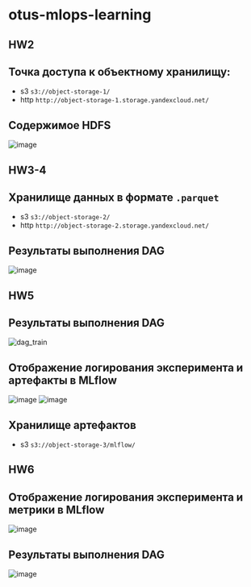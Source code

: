 
# otus-mlops-learning

## HW2
## Точка доступа к объектному хранилищу: 
- s3 `s3://object-storage-1/`
- http `http://object-storage-1.storage.yandexcloud.net/`
## Содержимое HDFS
![image](https://github.com/D-linguist/otus-mlops-learning/assets/63328900/40d2a2c2-dc6a-498f-a1d6-e15dd2b903b4)


## HW3-4
## Хранилище данных в формате `.parquet`
- s3 `s3://object-storage-2/`
- http `http://object-storage-2.storage.yandexcloud.net/`

## Результаты выполнения DAG
![image](https://github.com/D-linguist/otus-mlops-learning/assets/63328900/afac420f-e81f-438d-ba96-5e0fc6974fa4)


## HW5
## Результаты выполнения DAG
![dag_train](https://github.com/D-linguist/otus-mlops-learning/assets/63328900/be0a9a44-96b7-4fe9-a645-a07940652275)

## Отображение логирования эксперимента и артефакты в MLflow
![image](https://github.com/D-linguist/otus-mlops-learning/assets/63328900/193f9cf0-5731-490a-b3ff-22374ead96b9)
![image](https://github.com/D-linguist/otus-mlops-learning/assets/63328900/08b2cad7-692f-4508-a1be-6b321eca27f3)

## Хранилище артефактов
- s3 `s3://object-storage-3/mlflow/`

## HW6

## Отображение логирования эксперимента и метрики в MLflow
![image](https://github.com/D-linguist/otus-mlops-learning/assets/63328900/61afb63d-5209-418b-b2bf-2d70ebfceaa2)

## Результаты выполнения DAG
![image](https://github.com/D-linguist/otus-mlops-learning/assets/63328900/84b4e30a-6dd0-4102-a65d-dfc5f6071737)




